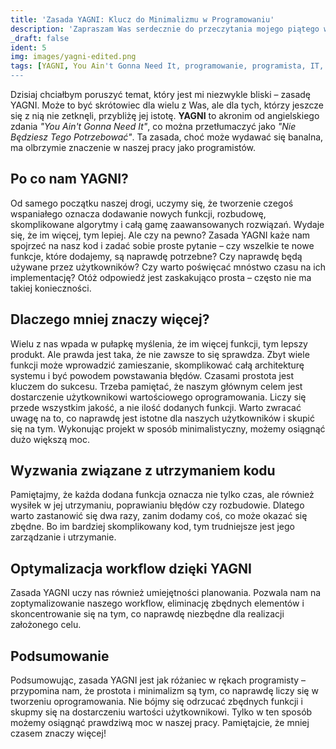 ```yaml
---
title: 'Zasada YAGNI: Klucz do Minimalizmu w Programowaniu'
description: 'Zapraszam Was serdecznie do przeczytania mojego piątego wpisu na moim blogu, gdzie o piszę o regule YAGNI czyli kluczu do minimalizmu w programowaniu.'
_draft: false
ident: 5
img: images/yagni-edited.png
tags: [YAGNI, You Ain't Gonna Need It, programowanie, programista, IT, prostota]
---
```


Dzisiaj chciałbym poruszyć temat, który jest mi niezwykle bliski – zasadę YAGNI. Może to być skrótowiec dla wielu z Was, ale dla tych, którzy jeszcze się z nią nie zetknęli, przybliżę jej istotę. **YAGNI** to akronim od angielskiego zdania *"You Ain't Gonna Need It"*, co można przetłumaczyć jako *"Nie Będziesz Tego Potrzebować"*. Ta zasada, choć może wydawać się banalna, ma olbrzymie znaczenie w naszej pracy jako programistów.
<!--more-->
## Po co nam YAGNI?
Od samego początku naszej drogi, uczymy się, że tworzenie czegoś wspaniałego oznacza dodawanie nowych funkcji, rozbudowę, skomplikowane algorytmy i całą gamę zaawansowanych rozwiązań. Wydaje się, że im więcej, tym lepiej. Ale czy na pewno?
Zasada YAGNI każe nam spojrzeć na nasz kod i zadać sobie proste pytanie – czy wszelkie te nowe funkcje, które dodajemy, są naprawdę potrzebne? Czy naprawdę będą używane przez użytkowników? Czy warto poświęcać mnóstwo czasu na ich implementację? Otóż odpowiedź jest zaskakująco prosta – często nie ma takiej konieczności.
## Dlaczego mniej znaczy więcej?
Wielu z nas wpada w pułapkę myślenia, że im więcej funkcji, tym lepszy produkt. Ale prawda jest taka, że nie zawsze to się sprawdza. Zbyt wiele funkcji może wprowadzić zamieszanie, skomplikować całą architekturę systemu i być powodem powstawania błędów. Czasami prostota jest kluczem do sukcesu.
Trzeba pamiętać, że naszym głównym celem jest dostarczenie użytkownikowi wartościowego oprogramowania. Liczy się przede wszystkim jakość, a nie ilość dodanych funkcji. Warto zwracać uwagę na to, co naprawdę jest istotne dla naszych użytkowników i skupić się na tym. Wykonując projekt w sposób minimalistyczny, możemy osiągnąć dużo większą moc.
## Wyzwania związane z utrzymaniem kodu
Pamiętajmy, że każda dodana funkcja oznacza nie tylko czas, ale również wysiłek w jej utrzymaniu, poprawianiu błędów czy rozbudowie. Dlatego warto zastanowić się dwa razy, zanim dodamy coś, co może okazać się zbędne. Bo im bardziej skomplikowany kod, tym trudniejsze jest jego zarządzanie i utrzymanie.
## Optymalizacja workflow dzięki YAGNI
Zasada YAGNI uczy nas również umiejętności planowania. Pozwala nam na zoptymalizowanie naszego workflow, eliminację zbędnych elementów i skoncentrowanie się na tym, co naprawdę niezbędne dla realizacji założonego celu.
## Podsumowanie
Podsumowując, zasada YAGNI jest jak różaniec w rękach programisty – przypomina nam, że prostota i minimalizm są tym, co naprawdę liczy się w tworzeniu oprogramowania. Nie bójmy się odrzucać zbędnych funkcji i skupmy się na dostarczeniu wartości użytkownikowi. Tylko w ten sposób możemy osiągnąć prawdziwą moc w naszej pracy.
Pamiętajcie, że mniej czasem znaczy więcej!
